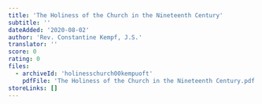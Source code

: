 ```yaml
---
title: 'The Holiness of the Church in the Nineteenth Century'
subtitle: ''
dateAdded: '2020-08-02'
author: 'Rev. Constantine Kempf, J.S.'
translator: ''
score: 0
rating: 0
files:
  - archiveId: 'holinesschurch00kempuoft'
    pdfFile: 'The Holiness of the Church in the Nineteenth Century.pdf'
storeLinks: []
---
```


